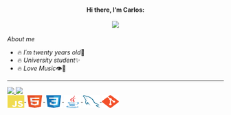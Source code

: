 

<h4 align="center" >Hi there, I’m Carlos:</h4>
<p align="center">
  <img src="https://3.bp.blogspot.com/-DC0l3jus_LQ/WtJho4EeP5I/AAAAAAAAKi8/bioFYEo7S3opViHLpHUft5FayLe-1vEBQCLcBGAs/s400/giphy.gif"/>
</p>

_About me_

* :fire: _I´m twenty years old_:dizzy:
* :fire: _University student_:sparkles:
* :fire: _Love Music_:eye::white_heart:
---

<a href="https://github.com/CxrlosMX">
  <img src="https://github-readme-stats.vercel.app/api?username=CxrlosMX&show_icons=true&theme=radical" style="max-width: 100%;" height="150em"/>
  
</a>
<a href="https://github.com/CxrlosMX">
  <img src="https://github-readme-stats.vercel.app/api/top-langs/?username=CxrlosMX&layout=compact&langs_count=7&theme=radical"  style="max-width: 100%;" height="150em"/>
</a>
<br>
<a target="_blank" rel="javasript" href="https://raw.githubusercontent.com/devicons/devicon/master/icons/javascript/javascript-plain.svg">
<img alt="CxrlosMX-Js" src="https://raw.githubusercontent.com/devicons/devicon/master/icons/javascript/javascript-plain.svg" style="max-width: 100%;"
     width="40" height="30" align="middle">
</a>

<a target="_blank" rel="html" href="https://raw.githubusercontent.com/devicons/devicon/master/icons/html5/html5-original.svg">
<img alt="cxrlosmx-html" src="https://raw.githubusercontent.com/devicons/devicon/master/icons/html5/html5-original.svg" style="max-width: 100%;"
     width="40" height="30" align="middle">
</a>
<a target="_blank" rel="css" href="https://raw.githubusercontent.com/devicons/devicon/master/icons/css3/css3-original.svg">
<img alt="cxrlosmx-css" src="https://raw.githubusercontent.com/devicons/devicon/master/icons/css3/css3-original.svg" style="max-width: 100%;"
     width="40" height="30" align="middle">
</a>
<a target="_blank" rel="java" href="https://github.com/devicons/devicon/blob/master/icons/java/java-original.svg">
<img alt="cxrlosmx-java" src="https://github.com/devicons/devicon/blob/master/icons/java/java-original.svg" style="max-width: 100%;"
     width="40" height="30" align="middle">
</a>

<a target="_blank" rel="mysql" href="https://github.com/devicons/devicon/blob/master/icons/mysql/mysql-original.svg">
<img alt="cxrlosmx-sql" src="https://github.com/devicons/devicon/blob/master/icons/mysql/mysql-original.svg" style="max-width: 100%;"
     width="40" height="30" align="middle">
</a>
<a target="_blank" rel="git" href="https://github.com/devicons/devicon/blob/master/icons/git/git-original.svg">
<img alt="cxrlosmx-git" src="https://github.com/devicons/devicon/blob/master/icons/git/git-original.svg" style="max-width: 100%;"
     width="40" height="30" align="middle">
</a>
